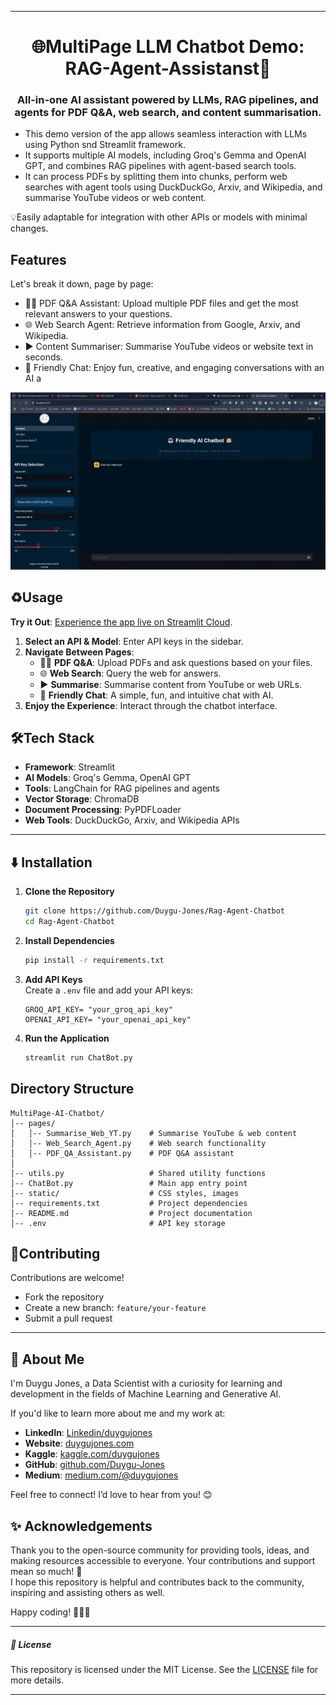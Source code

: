 
---

<h1 align="center">
🌐MultiPage LLM Chatbot Demo: RAG-Agent-Assistanst🤖
</h1>

<h3 align="center">
All-in-one AI assistant powered by LLMs, RAG pipelines, and agents for PDF Q&A, web search, and content summarisation.
</h3>

- This demo version of the app allows seamless interaction with LLMs using Python snd Streamlit framework.  
- It supports multiple AI models, including Groq's Gemma and OpenAI GPT, and combines RAG pipelines with agent-based search tools.  
- It can process PDFs by splitting them into chunks, perform web searches with agent tools using DuckDuckGo, Arxiv, and Wikipedia, and summarise YouTube videos or web content.  

💡Easily adaptable for integration with other APIs or models with minimal changes.


## **Features**

Let's break it down, page by page:
- 🧑‍🏫 PDF Q&A Assistant: Upload multiple PDF files and get the most relevant answers to your questions.
- 🌐 Web Search Agent: Retrieve information from Google, Arxiv, and Wikipedia.
- ▶️ Content Summariser: Summarise YouTube videos or website text in seconds.
- 💬 Friendly Chat:  Enjoy fun, creative, and engaging conversations with an AI a


<p align="center">
  <img src="https://github.com/Duygu-Jones/Rag-Agent-Chatbot/blob/main/static/multipage-chatbot.gif">
</p>


## ♻️**Usage**

**Try it Out**: [Experience the app live on Streamlit Cloud](https://YOUR-STREAMLIT-LINK-HERE). 

1. **Select an API & Model**: Enter API keys in the sidebar.  
2. **Navigate Between Pages**:  
   - 🧑‍🏫 **PDF Q&A**: Upload PDFs and ask questions based on your files.  
   - 🌐 **Web Search**: Query the web for answers.  
   - ▶️ **Summarise**: Summarise content from YouTube or web URLs.  
   - 💬 **Friendly Chat**: A simple, fun, and intuitive chat with AI.   
3. **Enjoy the Experience**: Interact through the chatbot interface.  



## 🛠️**Tech Stack**

- **Framework**: Streamlit  
- **AI Models**: Groq's Gemma, OpenAI GPT  
- **Tools**: LangChain for RAG pipelines and agents  
- **Vector Storage**: ChromaDB  
- **Document Processing**: PyPDFLoader  
- **Web Tools**: DuckDuckGo, Arxiv, and Wikipedia APIs

---

## ⬇️ **Installation**

1. **Clone the Repository**  
   ```bash
   git clone https://github.com/Duygu-Jones/Rag-Agent-Chatbot
   cd Rag-Agent-Chatbot
   ```

2. **Install Dependencies**  
   ```bash
   pip install -r requirements.txt
   ```

3. **Add API Keys**  
   Create a `.env` file and add your API keys:  
   ```plaintext
   GROQ_API_KEY= "your_groq_api_key"
   OPENAI_API_KEY= "your_openai_api_key"
   ```

4. **Run the Application**  
   ```bash
   streamlit run ChatBot.py
   ```


## **Directory Structure**

```plaintext
MultiPage-AI-Chatbot/
│-- pages/
│   │-- Summarise_Web_YT.py    # Summarise YouTube & web content
│   │-- Web_Search_Agent.py    # Web search functionality
│   │-- PDF_QA_Assistant.py    # PDF Q&A assistant
│
│-- utils.py                   # Shared utility functions
│-- ChatBot.py                 # Main app entry point
│-- static/                    # CSS styles, images
│-- requirements.txt           # Project dependencies
│-- README.md                  # Project documentation
│-- .env                       # API key storage
```


## 🤝**Contributing**

Contributions are welcome!  
- Fork the repository  
- Create a new branch: `feature/your-feature`  
- Submit a pull request


---


## 🌱 About Me

I'm Duygu Jones, a Data Scientist with a curiosity for learning and development in the fields of Machine Learning and Generative AI.

If you'd like to learn more about me and my work at:
- **LinkedIn**: [Linkedin/duygujones](https://www.linkedin.com/in/duygujones/)
- **Website**: [duygujones.com](https://duygujones.vercel.app/)
- **Kaggle**: [kaggle.com/duygujones](https://www.kaggle.com/duygujones)
- **GitHub**: [github.com/Duygu-Jones](https://github.com/Duygu-Jones)
- **Medium**: [medium.com/@duygujones](https://medium.com/@duygujones)

Feel free to connect! I’d love to hear from you! 😊



## ✨ Acknowledgements

Thank you to the open-source community for providing tools, ideas, and making resources accessible to everyone. Your contributions and support mean so much! 🙏<br>
I hope this repository is helpful and contributes back to the community, inspiring and assisting others as well.

Happy coding! 👩‍💻✨

---

##### 📜 License

This repository is licensed under the MIT License. See the [LICENSE](LICENSE) file for more details.

---
